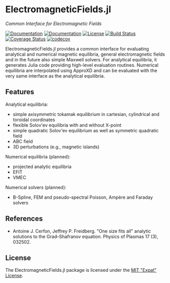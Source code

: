 
# ElectromagneticFields.jl

*Common Interface for Electromagnetic Fields*

[![Documentation](https://img.shields.io/badge/docs-stable-blue.svg)](https://ddmgni.github.io/ElectromagneticFields.jl/stable/)
[![Documentation](https://img.shields.io/badge/docs-latest-blue.svg)](https://ddmgni.github.io/ElectromagneticFields.jl/latest/)
[![License](https://img.shields.io/badge/license-MIT%20License-blue.svg)](LICENSE.md)
[![Build Status](https://travis-ci.org/DDMGNI/ElectromagneticFields.jl.svg?branch=master)](https://travis-ci.org/DDMGNI/ElectromagneticFields.jl)
[![Coverage Status](https://coveralls.io/repos/github/DDMGNI/ElectromagneticFields.jl/badge.svg)](https://coveralls.io/github/DDMGNI/ElectromagneticFields.jl)
[![codecov](https://codecov.io/gh/DDMGNI/ElectromagneticFields.jl/branch/master/graph/badge.svg)](https://codecov.io/gh/DDMGNI/ElectromagneticFields.jl)


ElectromagneticFields.jl provides a common interface for evaluating analytical and numerical magnetic equilibria, general electromagnetic fields and in the future also simple Maxwell solvers.
For analytical equilibria, it generates Julia code providing high-level evaluation routines. Numerical equilibria
are interpolated using ApproXD and can be evaluated with the very same interface as the analytical equilibria.


## Features

Analytical equilibria:
- simple axisymmetric tokamak equilibrium in cartesian, cylindrical and toroidal coordinates
- flexible Solov'ev equilibria with and without X-point
- simple quadratic Solov'ev equilibrium as well as symmetric quadratic field
- ABC field
- 3D perturbations (e.g., magnetic islands)

Numerical equilibria (planned):
- projected analytic equilibria
- EFIT
- VMEC

Numerical solvers (planned):
- B-Spline, FEM and pseudo-spectral Poisson, Ampère and Faraday solvers


## References

- Antoine J. Cerfon, Jeffrey P. Freidberg. "One size fits all" analytic solutions to the Grad–Shafranov equation. Physics of Plasmas 17 (3), 032502.


## License

The ElectromagneticFields.jl package is licensed under the [MIT "Expat" License](LICENSE.md).
